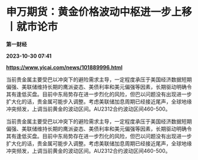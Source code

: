 # 申万期货：黄金价格波动中枢进一步上移丨就市论市
**第一财经**

**2023-10-30 07:41**

**https://www.yicai.com/news/101889996.html**

当前贵金属主要受巴以冲突下的避险需求主导，一定程度承压于美国经济数据短期偏强、美联储维持长期的鹰派姿态、美债利率和美元偏强等因素，长期驱动明确令其有逢低买盘。目前中东局势存在进一步烈化的风险，但巴以问题没有出现进一步扩大化的话，贵金属可能步入调整。考虑美联储加息周期已经接近尾声，全球地缘冲突频发，上调当前黄金的波动区间。AU2312合约波动区间460-500。

当前贵金属主要受巴以冲突下的避险需求主导，一定程度承压于美国经济数据短期偏强、美联储维持长期的鹰派姿态、美债利率和美元偏强等因素，长期驱动明确令其有逢低买盘。目前中东局势存在进一步烈化的风险，但巴以问题没有出现进一步扩大化的话，贵金属可能步入调整。考虑美联储加息周期已经接近尾声，全球地缘冲突频发，上调当前黄金的波动区间。AU2312合约波动区间460-500。